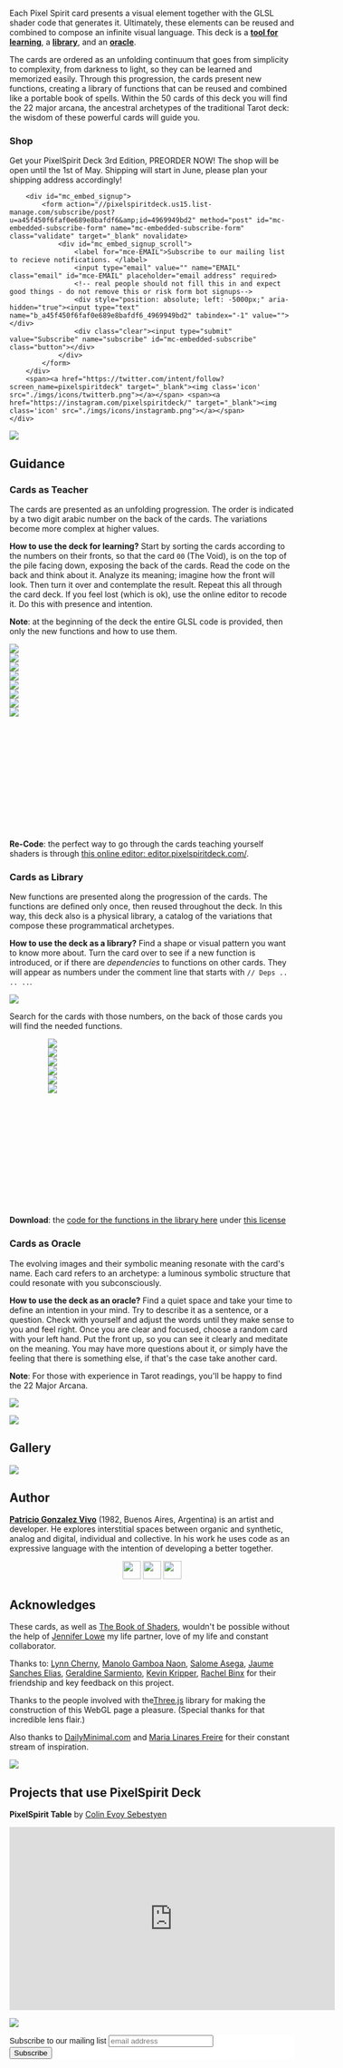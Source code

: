 Each Pixel Spirit card presents a visual element together with the GLSL shader code that generates it. Ultimately, these elements can be reused and combined to compose an infinite visual language. This deck is a [**tool for learning**](#cards-as-teacher), a [**library**](#cards-as-library), and an [**oracle**](#cards-as-oracle).

The cards are ordered as an unfolding continuum that goes from simplicity to complexity, from darkness to light, so they can be learned and memorized easily. Through this progression, the cards present new functions, creating a library of functions that can be reused and combined like a portable book of spells. Within the 50 cards of this deck you will find the 22 major arcana, the ancestral archetypes of the traditional Tarot deck: the wisdom of these powerful cards will guide you.

### Shop

Get your PixelSpirit Deck 3rd Edition, PREORDER NOW! The shop will be open until the 1st of May. Shipping will start in June, please plan your shipping address accordingly!

<div id="shop" class="centering-panel">
    <div class="centering-element" id='product-component-d9b6f93439a'></div>
    <div class="centering-element newsletter">
        <!-- Begin MailChimp Signup Form -->
        <link href="//cdn-images.mailchimp.com/embedcode/horizontal-slim-10_7.css" rel="stylesheet" type="text/css">
        <style type="text/css">
            #mc_embed_signup{background:#fff; clear:left; font:14px Helvetica,Arial,sans-serif; width:100%;}
            /* Add your own MailChimp form style overrides in your site stylesheet or in this style block.
               We recommend moving this block and the preceding CSS link to the HEAD of your HTML file. */
        </style>

        <div id="mc_embed_signup">
            <form action="//pixelspiritdeck.us15.list-manage.com/subscribe/post?u=a45f450f6faf0e689e8bafdf6&amp;id=4969949bd2" method="post" id="mc-embedded-subscribe-form" name="mc-embedded-subscribe-form" class="validate" target="_blank" novalidate>
                <div id="mc_embed_signup_scroll">
                    <label for="mce-EMAIL">Subscribe to our mailing list to recieve notifications. </label>
                    <input type="email" value="" name="EMAIL" class="email" id="mce-EMAIL" placeholder="email address" required>
                    <!-- real people should not fill this in and expect good things - do not remove this or risk form bot signups-->
                    <div style="position: absolute; left: -5000px;" aria-hidden="true"><input type="text" name="b_a45f450f6faf0e689e8bafdf6_4969949bd2" tabindex="-1" value=""></div>
                    <div class="clear"><input type="submit" value="Subscribe" name="subscribe" id="mc-embedded-subscribe" class="button"></div>
                </div>
            </form>
        </div>
        <span><a href="https://twitter.com/intent/follow?screen_name=pixelspiritdeck" target="_blank"><img class='icon' src="./imgs/icons/twitterb.png"></a></span> <span><a href="https://instagram.com/pixelspiritdeck/" target="_blank"><img class='icon' src="./imgs/icons/instagramb.png"></a></span>
    </div>
    
</div>

![](./imgs/loop.png)

## Guidance

### Cards as Teacher

The cards are presented as an unfolding progression. The order is indicated by a two digit arabic number on the back of the cards. The variations become more complex at higher values.

**How to use the deck for learning?** Start by sorting the cards according to the numbers on their fronts, so that the card `00` (The Void), is on the top of the pile facing down, exposing the back of the cards. Read the code on the back and think about it. Analyze its meaning; imagine how the front will look. Then turn it over and contemplate the result. Repeat this all through the card deck. If you feel lost (which is ok), use the online editor to recode it. Do this with presence and intention.

**Note**: at the beginning of the deck the entire GLSL code is provided, then only the new functions and how to use them.

<div class="cards" style="width: 100%; padding-bottom: 40%;">
<div class="flip-container">
    <div class="flipper">
        <div class="front">
            <img src="./imgs/cards/000-front.png" style="max-width: 100%;">
        </div>
        <div class="back">
            <img src="./imgs/cards/000-back.png" style="max-width: 100%;">
        </div>
    </div>
</div>

<div class="flip-container">
    <div class="flipper">
        <div class="front">
            <img src="./imgs/cards/001-front.png" style="max-width: 100%;">
        </div>
        <div class="back">
            <img src="./imgs/cards/001-back.png" style="max-width: 100%;">
        </div>
    </div>
</div>

<div class="flip-container">
    <div class="flipper">
        <div class="front">
            <img src="./imgs/cards/002-front.png" style="max-width: 100%;">
        </div>
        <div class="back">
            <img src="./imgs/cards/002-back.png" style="max-width: 100%;">
        </div>
    </div>
</div>

<div class="flip-container">
    <div class="flipper">
        <div class="front">
            <img src="./imgs/cards/003-front.png" style="max-width: 100%;">
        </div>
        <div class="back">
            <img src="./imgs/cards/003-back.png" style="max-width: 100%;">
        </div>
    </div>
</div>
</div>

**Re-Code**: the perfect way to go through the cards teaching yourself shaders is through [this online editor: editor.pixelspiritdeck.com/](http://editor.pixelspiritdeck.com/).

### Cards as Library

New functions are presented along the progression of the cards. The functions are defined only once, then reused throughout the deck. In this way, this deck also is a physical library, a catalog of the variations that compose these programmatical archetypes.

**How to use the deck as a library?** Find a shape or visual pattern you want to know more about. Turn the card over to see if a new function is introduced, or if there are *dependencies* to functions on other cards. They will appear as numbers under the comment line that starts with `// Deps .. .. ..`.

![](./imgs/library_cards.png)

Search for the cards with those numbers, on the back of those cards you will find the needed functions.

<div class="cards" style="width: 73%; padding-bottom: 40%; margin: auto;">
<div class="flip-container">
    <div class="flipper">
        <div class="front">
            <img src="./imgs/cards/004-back.png" style="max-width: 100%;">
        </div>
        <div class="back">
            <img src="./imgs/cards/004-front.png" style="max-width: 100%;">
        </div>
    </div>
</div>

<div class="flip-container">
    <div class="flipper">
        <div class="front">
            <img src="./imgs/cards/008-back.png" style="max-width: 100%;">
        </div>
        <div class="back">
            <img src="./imgs/cards/008-front.png" style="max-width: 100%;">
        </div>
    </div>
</div>

<div class="flip-container">
    <div class="flipper">
        <div class="front">
            <img src="./imgs/cards/012-back.png" style="max-width: 100%;">
        </div>
        <div class="back">
            <img src="./imgs/cards/012-front.png" style="max-width: 100%;">
        </div>
    </div>
</div>
</div>

**Download**: the [code for the functions in the library here](https://github.com/patriciogonzalezvivo/PixelSpiritDeck/tree/master/lib) under [this license](https://github.com/patriciogonzalezvivo/PixelSpiritDeck/blob/master/LICENSE)

### Cards as Oracle 

The evolving images and their symbolic meaning resonate with the card's name. Each card refers to an archetype: a luminous symbolic structure that could resonate with you subconsciously.

**How to use the deck as an oracle?** Find a quiet space and take your time to define an intention in your mind. Try to describe it as a sentence, or a question. Check with yourself and adjust the words until they make sense to you and feel right. Once you are clear and focused, choose a random card with your left hand. Put the front up, so you can see it clearly and meditate on the meaning. You may have more questions about it, or simply have the feeling that there is something else, if that's the case take another card.

**Note**: For those with experience in Tarot readings, you'll be happy to find the 22 Major Arcana.

![](./imgs/mayor_arcana.png)

![](./imgs/loop.png)

## Gallery

<div id="gallery"><div id="instafeed"></div></div>

![](./imgs/loop.png)

## Author

[**Patricio Gonzalez Vivo**](http://patriciogonzalezvivo.com) (1982, Buenos Aires, Argentina) is an artist and developer. He explores interstitial spaces between organic and synthetic, analog and digital, individual and collective. In his work he uses code as an expressive language with the intention of developing a better together.

<div class="centering-panel" style="text-align: center;">
<a href="https://twitter.com/intent/follow?screen_name=patriciogv"><img src="./imgs/icons/twitterb.png" width="32" class="icon"/></a>
<a href="https://github.com/patriciogonzalezvivo" target="_blank"><img src="./imgs/icons/github.png" width="32" class="icon"/></a>
<a href="https://vimeo.com/patriciogv" target="_blank"><img src="./imgs/icons/vimeo.png" width="32" class="icon"/></a>
</div>

## Acknowledges

These cards, as well as [The Book of Shaders](http://thebookofshaders.com), wouldn't be possible without the help of [Jennifer Lowe](http://jenlowe.net) my life partner, love of my life and constant collaborator.

Thanks to: [Lynn Cherny](https://twitter.com/arnicas), [Manolo Gamboa Naon](https://twitter.com/manoloidee), [Salome Asega](https://twitter.com/suhlomay), [Jaume Sanches Elias](https://twitter.com/thespite), [Geraldine Sarmiento](https::/twitter.com/sensescape), [Kevin Kripper](https://www.facebook.com/kevin.kripper), [Rachel Binx](https://twitter.com/rachelbinx) for their friendship and key feedback on this project.

Thanks to the people involved with the[Three.js](https://threejs.org/) library for making the construction of this WebGL page a pleasure. (Special thanks for that incredible lens flair.)

Also thanks to [DailyMinimal.com](http://www.dailyminimal.com/) and [Maria Linares Freire](https://twitter.com/LinaresFreire) for their constant stream of inspiration.

![](./imgs/loop.png)

## Projects that use PixelSpirit Deck

**PixelSpirit Table** by [Colin Evoy Sebestyen](http://www.movecraft.com/)

<iframe src="https://player.vimeo.com/video/231285044?title=0&byline=0&portrait=0" width="575" height="323" frameborder="0" webkitAllowFullScreen mozallowfullscreen allowFullScreen></iframe>

![](./imgs/loop.png)

<div id="contact">
    <!-- Begin MailChimp Signup Form -->
    <link href="//cdn-images.mailchimp.com/embedcode/horizontal-slim-10_7.css" rel="stylesheet" type="text/css">
    <style type="text/css">
        #mc_embed_signup{background:#fff; clear:left; font:14px Helvetica,Arial,sans-serif; width:100%;}
        /* Add your own MailChimp form style overrides in your site stylesheet or in this style block.
           We recommend moving this block and the preceding CSS link to the HEAD of your HTML file. */
    </style>
    <div id="mc_embed_signup">
    <form action="//pixelspiritdeck.us15.list-manage.com/subscribe/post?u=a45f450f6faf0e689e8bafdf6&amp;id=4969949bd2" method="post" id="mc-embedded-subscribe-form" name="mc-embedded-subscribe-form" class="validate" target="_blank" novalidate>
        <div id="mc_embed_signup_scroll">
        <label for="mce-EMAIL">Subscribe to our mailing list</label>
        <input type="email" value="" name="EMAIL" class="email" id="mce-EMAIL" placeholder="email address" required>
        <!-- real people should not fill this in and expect good things - do not remove this or risk form bot signups-->
        <div style="position: absolute; left: -5000px;" aria-hidden="true"><input type="text" name="b_a45f450f6faf0e689e8bafdf6_4969949bd2" tabindex="-1" value=""></div>
        <div class="clear"><input type="submit" value="Subscribe" name="subscribe" id="mc-embedded-subscribe" class="button"></div>
        </div>
    </form>
    </div>
    <!--End mc_embed_signup-->
</div>
